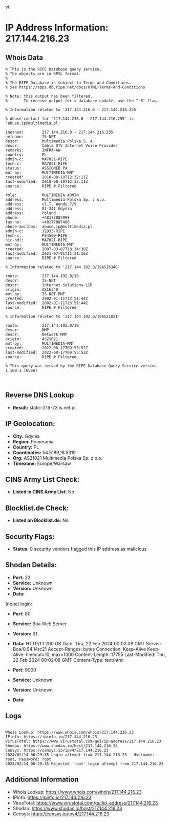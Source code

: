 vt
# IP Address Information: 217.144.216.23

## Whois Data
```
% This is the RIPE Database query service.
% The objects are in RPSL format.
%
% The RIPE Database is subject to Terms and Conditions.
% See https://apps.db.ripe.net/docs/HTML-Terms-And-Conditions

% Note: this output has been filtered.
%       To receive output for a database update, use the "-B" flag.

% Information related to '217.144.216.0 - 217.144.216.255'

% Abuse contact for '217.144.216.0 - 217.144.216.255' is 'abuse.ip@multimedia.pl'

inetnum:        217.144.216.0 - 217.144.216.255
netname:        IS-NET
descr:          Multimedia Polska S. A.
descr:          Cable DTV Internet Voice Provider
remarks:        INFRA-AW
country:        PL
admin-c:        MA7021-RIPE
tech-c:         MA7021-RIPE
status:         ASSIGNED PA
mnt-by:         MULTIMEDIA-MNT
created:        2018-08-10T12:32:11Z
last-modified:  2018-08-10T12:32:11Z
source:         RIPE # Filtered

role:           MULTIMEDIA ADMIN
address:        Multimedia Polska Sp. z o.o.
address:        ul.T. Wendy 7/9
address:        81-341 Gdynia
address:        Poland
phone:          +48177887999
fax-no:         +48177887480
abuse-mailbox:  abuse.ip@multimedia.pl
admin-c:        JZ933-RIPE
tech-c:         PS4509-RIPE
nic-hdl:        MA7021-RIPE
mnt-by:         MULTIMEDIA-MNT
created:        2007-03-07T13:34:38Z
last-modified:  2021-07-01T11:31:16Z
source:         RIPE # Filtered

% Information related to '217.144.192.0/19AS16340'

route:          217.144.192.0/19
descr:          IS-NET
descr:          Internet Solutions LIR
origin:         AS16340
mnt-by:         IS-NET-MNT
created:        2002-01-11T13:51:44Z
last-modified:  2002-01-11T13:51:44Z
source:         RIPE # Filtered

% Information related to '217.144.192.0/19AS21021'

route:          217.144.192.0/19
descr:          MMP
descr:          Network MMP
origin:         AS21021
mnt-by:         MULTIMEDIA-MNT
created:        2022-08-17T09:55:52Z
last-modified:  2022-08-17T09:55:52Z
source:         RIPE # Filtered

% This query was served by the RIPE Database Query Service version 1.109.1 (BUSA)



```
## Reverse DNS Lookup
- **Result:** static-216-23.is.net.pl.

## IP Geolocation:
- **City:** Gdynia
- **Region:** Pomerania
- **Country:** PL
- **Coordinates:** 54.5189,18.5319
- **Org:** AS21021 Multimedia Polska Sp. z o.o.
- **Timezone:** Europe/Warsaw

## CINS Army List Check:
- **Listed in CINS Army List:** 
No

## Blocklist.de Check:
- **Listed on Blocklist.de:** 
No

## Security Flags:
- **Status:** 0 security vendors flagged this IP address as malicious

## Shodan Details:
- **Port:** 23
- **Service:** Unknown
- **Version:** Unknown
- **Data:** 
(none) login: 

- **Port:** 80
- **Service:** Boa Web Server
- **Version:** $1
- **Data:** HTTP/1.1 200 OK
Date: Thu, 22 Feb 2024 00:02:08 GMT
Server: Boa/0.94.14rc21
Accept-Ranges: bytes
Connection: Keep-Alive
Keep-Alive: timeout=10, max=1000
Content-Length: 17755
Last-Modified: Thu, 22 Feb 2024 00:02:08 GMT
Content-Type: text/html



- **Port:** 9000
- **Service:** Unknown
- **Version:** Unknown
- **Data:** 

## Logs
```

Whois Lookup: https://www.whois.com/whois/217.144.216.23
IPinfo: https://ipinfo.io/217.144.216.23
VirusTotal: https://www.virustotal.com/gui/ip-address/217.144.216.23
Shodan: https://www.shodan.io/host/217.144.216.23
Censys: https://censys.io/ipv4/217.144.216.23
2024/02/14 06:29:35 Login attempt from 217.144.216.23 - Username: root, Password: root
2024/02/14 06:29:35 Rejected 'root' login attempt from 217.144.216.23

```
## Additional Information
- Whois Lookup: https://www.whois.com/whois/217.144.216.23
- IPinfo: https://ipinfo.io/217.144.216.23
- VirusTotal: https://www.virustotal.com/gui/ip-address/217.144.216.23
- Shodan: https://www.shodan.io/host/217.144.216.23
- Censys: https://censys.io/ipv4/217.144.216.23

